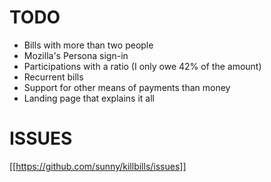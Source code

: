 TODO
====

* Bills with more than two people
* Mozilla's Persona sign-in
* Participations with a ratio (I only owe 42% of the amount)
* Recurrent bills
* Support for other means of payments than money
* Landing page that explains it all

ISSUES
======

[[https://github.com/sunny/killbills/issues]]
